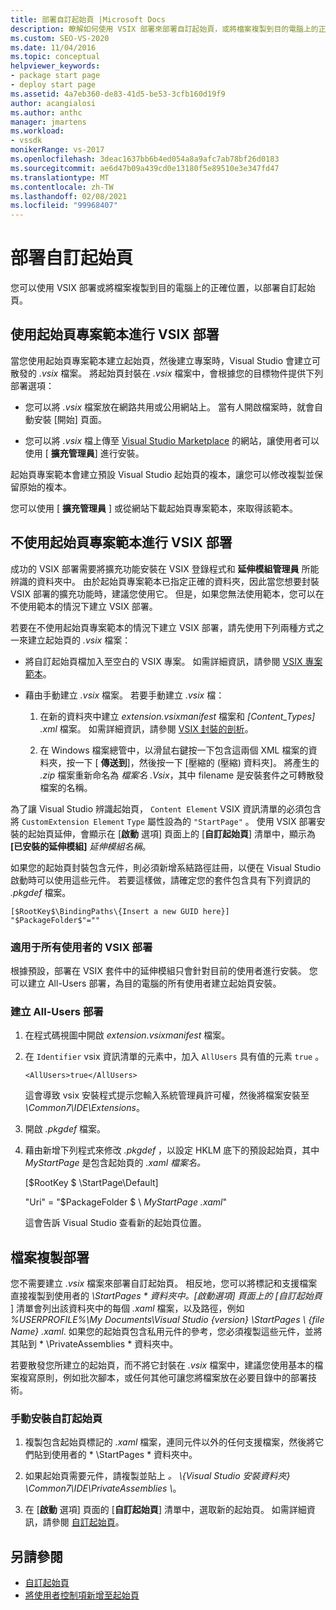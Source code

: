 ```yaml
---
title: 部署自訂起始頁 |Microsoft Docs
description: 瞭解如何使用 VSIX 部署來部署自訂起始頁，或將檔案複製到目的電腦上的正確位置。
ms.custom: SEO-VS-2020
ms.date: 11/04/2016
ms.topic: conceptual
helpviewer_keywords:
- package start page
- deploy start page
ms.assetid: 4a7eb360-de83-41d5-be53-3cfb160d19f9
author: acangialosi
ms.author: anthc
manager: jmartens
ms.workload:
- vssdk
monikerRange: vs-2017
ms.openlocfilehash: 3deac1637bb6b4ed054a8a9afc7ab78bf26d0183
ms.sourcegitcommit: ae6d47b09a439cd0e13180f5e89510e3e347fd47
ms.translationtype: MT
ms.contentlocale: zh-TW
ms.lasthandoff: 02/08/2021
ms.locfileid: "99968407"
---
```

# <a name="deploy-custom-start-pages"></a>部署自訂起始頁

您可以使用 VSIX 部署或將檔案複製到目的電腦上的正確位置，以部署自訂起始頁。

## <a name="vsix-deployment-by-using-the-start-page-project-template"></a>使用起始頁專案範本進行 VSIX 部署

當您使用起始頁專案範本建立起始頁，然後建立專案時，Visual Studio 會建立可散發的 *.vsix* 檔案。 將起始頁封裝在 *.vsix* 檔案中，會根據您的目標物件提供下列部署選項：

- 您可以將 *.vsix* 檔案放在網路共用或公用網站上。 當有人開啟檔案時，就會自動安裝 [開始] 頁面。

- 您可以將 *.vsix* 檔上傳至 [Visual Studio Marketplace](https://marketplace.visualstudio.com/) 的網站，讓使用者可以使用 [ **擴充管理員**] 進行安裝。

起始頁專案範本會建立預設 Visual Studio 起始頁的複本，讓您可以修改複製並保留原始的複本。

您可以使用 [ **擴充管理員** ] 或從網站下載起始頁專案範本，來取得該範本。

## <a name="vsix-deployment-without-using-the-start-page-project-template"></a>不使用起始頁專案範本進行 VSIX 部署
 成功的 VSIX 部署需要將擴充功能安裝在 VSIX 登錄程式和 **延伸模組管理員** 所能辨識的資料夾中。 由於起始頁專案範本已指定正確的資料夾，因此當您想要封裝 VSIX 部署的擴充功能時，建議您使用它。 但是，如果您無法使用範本，您可以在不使用範本的情況下建立 VSIX 部署。

 若要在不使用起始頁專案範本的情況下建立 VSIX 部署，請先使用下列兩種方式之一來建立起始頁的 *.vsix* 檔案：

- 將自訂起始頁檔加入至空白的 VSIX 專案。 如需詳細資訊，請參閱 [VSIX 專案範本](../extensibility/vsix-project-template.md)。

- 藉由手動建立 *.vsix* 檔案。 若要手動建立 *.vsix* 檔：

   1. 在新的資料夾中建立 *extension.vsixmanifest* 檔案和 *[Content_Types] .xml* 檔案。 如需詳細資訊，請參閱 [VSIX 封裝的剖析](../extensibility/anatomy-of-a-vsix-package.md)。

   2. 在 Windows 檔案總管中，以滑鼠右鍵按一下包含這兩個 XML 檔案的資料夾，按一下 [ **傳送到**]，然後按一下 [壓縮的 (壓縮) 資料夾]。 將產生的 *.zip* 檔案重新命名為 *檔案名 .Vsix*，其中 filename 是安裝套件之可轉散發檔案的名稱。

為了讓 Visual Studio 辨識起始頁， `Content Element` VSIX 資訊清單的必須包含將 `CustomExtension Element` `Type` 屬性設為的 `"StartPage"` 。 使用 VSIX 部署安裝的起始頁延伸，會顯示在 [**啟動** 選項] 頁面上的 [**自訂起始頁**] 清單中，顯示為 **[已安裝的延伸模組]** *延伸模組名稱*。

如果您的起始頁封裝包含元件，則必須新增系結路徑註冊，以便在 Visual Studio 啟動時可以使用這些元件。 若要這樣做，請確定您的套件包含具有下列資訊的 *.pkgdef* 檔案。

```
[$RootKey$\BindingPaths\{Insert a new GUID here}]
"$PackageFolder$"=""
```

### <a name="vsix-deployment-for-all-users"></a>適用于所有使用者的 VSIX 部署
 根據預設，部署在 VSIX 套件中的延伸模組只會針對目前的使用者進行安裝。 您可以建立 All-Users 部署，為目的電腦的所有使用者建立起始頁安裝。

### <a name="to-create-an-all-users-deployment"></a>建立 All-Users 部署

1. 在程式碼視圖中開啟 *extension.vsixmanifest* 檔案。

2. 在 `Identifier` vsix 資訊清單的元素中，加入 `AllUsers` 具有值的元素 `true` 。

    ```
    <AllUsers>true</AllUsers>
    ```

     這會導致 vsix 安裝程式提示您輸入系統管理員許可權，然後將檔案安裝至 *\Common7\IDE\Extensions*。

3. 開啟 *.pkgdef* 檔案。

4. 藉由新增下列程式來修改 *.pkgdef* ，以設定 HKLM 底下的預設起始頁，其中 *MyStartPage* 是包含起始頁的 *.xaml 檔案名。*

     [$RootKey $ \StartPage\Default]

     "Uri" = "$PackageFolder $ \\ *MyStartPage .xaml*"

     這會告訴 Visual Studio 查看新的起始頁位置。

## <a name="file-copy-deployment"></a>檔案複製部署
 您不需要建立 *.vsix* 檔案來部署自訂起始頁。 相反地，您可以將標記和支援檔案直接複製到使用者的 <em>\StartPages \* 資料夾中。[啟動選項] 頁面上的 [*自訂起始頁</em>* ] 清單會列出該資料夾中的每個 *.xaml* 檔案，以及路徑，例如 *%USERPROFILE%\My Documents\Visual Studio {version} \StartPages \\ {file Name} .xaml*.  如果您的起始頁包含私用元件的參考，您必須複製這些元件，並將其貼到 * \PrivateAssemblies \* 資料夾中。

 若要散發您所建立的起始頁，而不將它封裝在 *.vsix* 檔案中，建議您使用基本的檔案複寫原則，例如批次腳本，或任何其他可讓您將檔案放在必要目錄中的部署技術。

### <a name="to-manually-install-a-custom-start-page"></a>手動安裝自訂起始頁

1. 複製包含起始頁標記的 *.xaml* 檔案，連同元件以外的任何支援檔案，然後將它們貼到使用者的 * \StartPages \* 資料夾中。

2. 如果起始頁需要元件，請複製並貼上 *。 \\{Visual Studio 安裝資料夾} \Common7\IDE\PrivateAssemblies \\*。

3. 在 [**啟動** 選項] 頁面的 [**自訂起始頁**] 清單中，選取新的起始頁。 如需詳細資訊，請參閱 [自訂起始頁](../ide/customizing-the-start-page-for-visual-studio.md)。

## <a name="see-also"></a>另請參閱

- [自訂起始頁](../ide/customizing-the-start-page-for-visual-studio.md)
- [將使用者控制項新增至起始頁](../extensibility/adding-user-control-to-the-start-page.md)
